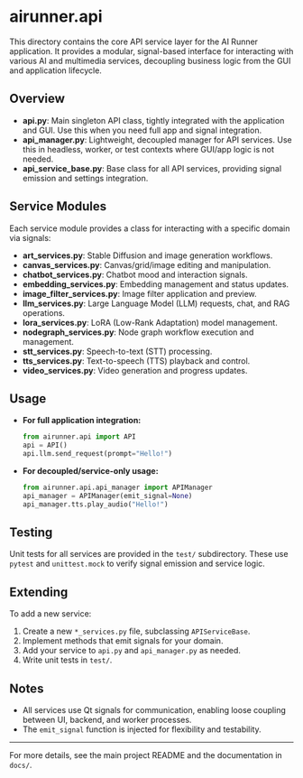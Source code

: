 # airunner.api

This directory contains the core API service layer for the AI Runner application. It provides a modular, signal-based interface for interacting with various AI and multimedia services, decoupling business logic from the GUI and application lifecycle.

## Overview

- **api.py**: Main singleton API class, tightly integrated with the application and GUI. Use this when you need full app and signal integration.
- **api_manager.py**: Lightweight, decoupled manager for API services. Use this in headless, worker, or test contexts where GUI/app logic is not needed.
- **api_service_base.py**: Base class for all API services, providing signal emission and settings integration.

## Service Modules
Each service module provides a class for interacting with a specific domain via signals:

- **art_services.py**: Stable Diffusion and image generation workflows.
- **canvas_services.py**: Canvas/grid/image editing and manipulation.
- **chatbot_services.py**: Chatbot mood and interaction signals.
- **embedding_services.py**: Embedding management and status updates.
- **image_filter_services.py**: Image filter application and preview.
- **llm_services.py**: Large Language Model (LLM) requests, chat, and RAG operations.
- **lora_services.py**: LoRA (Low-Rank Adaptation) model management.
- **nodegraph_services.py**: Node graph workflow execution and management.
- **stt_services.py**: Speech-to-text (STT) processing.
- **tts_services.py**: Text-to-speech (TTS) playback and control.
- **video_services.py**: Video generation and progress updates.

## Usage

- **For full application integration:**
  ```python
  from airunner.api import API
  api = API()
  api.llm.send_request(prompt="Hello!")
  ```
- **For decoupled/service-only usage:**
  ```python
  from airunner.api.api_manager import APIManager
  api_manager = APIManager(emit_signal=None)
  api_manager.tts.play_audio("Hello!")
  ```

## Testing

Unit tests for all services are provided in the `test/` subdirectory. These use `pytest` and `unittest.mock` to verify signal emission and service logic.

## Extending

To add a new service:
1. Create a new `*_services.py` file, subclassing `APIServiceBase`.
2. Implement methods that emit signals for your domain.
3. Add your service to `api.py` and `api_manager.py` as needed.
4. Write unit tests in `test/`.

## Notes
- All services use Qt signals for communication, enabling loose coupling between UI, backend, and worker processes.
- The `emit_signal` function is injected for flexibility and testability.

---
For more details, see the main project README and the documentation in `docs/`.
